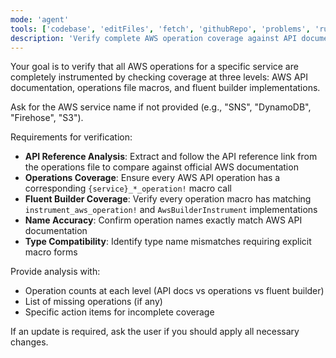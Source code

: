 ```yaml
---
mode: 'agent'
tools: ['codebase', 'editFiles', 'fetch', 'githubRepo', 'problems', 'runCommands', 'runTasks', 'search', 'usages']
description: 'Verify complete AWS operation coverage against API documentation'
---
```


Your goal is to verify that all AWS operations for a specific service are completely instrumented by checking coverage at three levels: AWS API documentation, operations file macros, and fluent builder implementations.

Ask for the AWS service name if not provided (e.g., "SNS", "DynamoDB", "Firehose", "S3").

Requirements for verification:
* **API Reference Analysis**: Extract and follow the API reference link from the operations file to compare against official AWS documentation
* **Operations Coverage**: Ensure every AWS API operation has a corresponding `{service}_*_operation!` macro call
* **Fluent Builder Coverage**: Verify every operation macro has matching `instrument_aws_operation!` and `AwsBuilderInstrument` implementations
* **Name Accuracy**: Confirm operation names exactly match AWS API documentation
* **Type Compatibility**: Identify type name mismatches requiring explicit macro forms

Provide analysis with:
- Operation counts at each level (API docs vs operations vs fluent builder)
- List of missing operations (if any)
- Specific action items for incomplete coverage

If an update is required, ask the user if you should apply all necessary changes.
